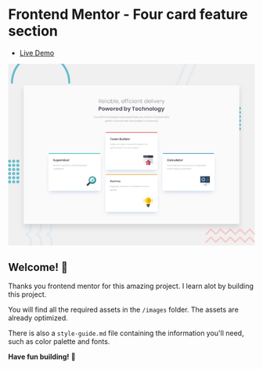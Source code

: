 # Frontend Mentor - Four card feature section

- [Live Demo](https://cardfeaturesection.netlify.app/)

![Design preview for the Four card feature section coding challenge](./design/desktop-preview.jpg)

## Welcome! 👋

Thanks you frontend mentor for this amazing project. I learn alot by building this project.

You will find all the required assets in the `/images` folder. The assets are already optimized.

There is also a `style-guide.md` file containing the information you'll need, such as color palette and fonts.

**Have fun building!** 🚀
